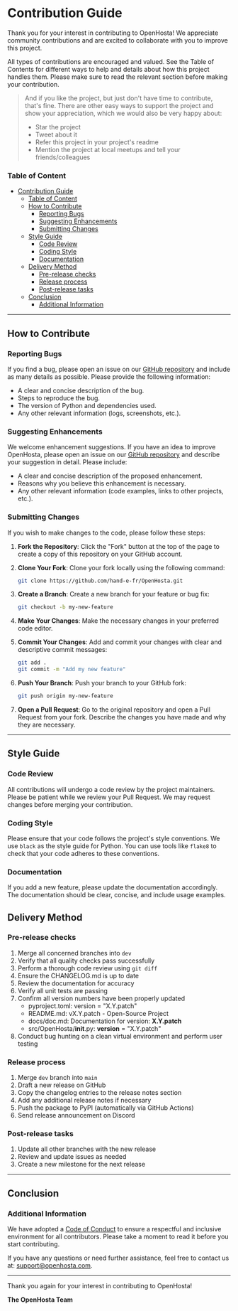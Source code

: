 # Contribution Guide

Thank you for your interest in contributing to OpenHosta! We appreciate community contributions and are excited to collaborate with you to improve this project.

All types of contributions are encouraged and valued. See the Table of Contents for different ways to help and details about how this project handles them. Please make sure to read the relevant section before making your contribution.

> And if you like the project, but just don't have time to contribute, that's fine. There are other easy ways to support the project and show your appreciation, which we would also be very happy about:
> - Star the project
> - Tweet about it
> - Refer this project in your project's readme
> - Mention the project at local meetups and tell your friends/colleagues

### Table of Content

- [Contribution Guide](#contribution-guide)
    - [Table of Content](#table-of-content)
  - [How to Contribute](#how-to-contribute)
    - [Reporting Bugs](#reporting-bugs)
    - [Suggesting Enhancements](#suggesting-enhancements)
    - [Submitting Changes](#submitting-changes)
  - [Style Guide](#style-guide)
    - [Code Review](#code-review)
    - [Coding Style](#coding-style)
    - [Documentation](#documentation)
  - [Delivery Method](#delivery-method)
    - [Pre-release checks](#pre-release-checks)
    - [Release process](#release-process)
    - [Post-release tasks](#post-release-tasks)
  - [Conclusion](#conclusion)
    - [Additional Information](#additional-information)

---

## How to Contribute

### Reporting Bugs

If you find a bug, please open an issue on our [GitHub repository](https://github.com/hand-e-fr/OpenHosta-dev/issues) and include as many details as possible. Please provide the following information:

- A clear and concise description of the bug.
- Steps to reproduce the bug.
- The version of Python and dependencies used.
- Any other relevant information (logs, screenshots, etc.).

### Suggesting Enhancements

We welcome enhancement suggestions. If you have an idea to improve OpenHosta, please open an issue on our [GitHub repository](https://github.com/hand-e-fr/OpenHosta-dev/issues) and describe your suggestion in detail. Please include:

- A clear and concise description of the proposed enhancement.
- Reasons why you believe this enhancement is necessary.
- Any other relevant information (code examples, links to other projects, etc.).

### Submitting Changes

If you wish to make changes to the code, please follow these steps:

1. **Fork the Repository**: Click the "Fork" button at the top of the page to create a copy of this repository on your GitHub account.

2. **Clone Your Fork**: Clone your fork locally using the following command:
    ```sh
    git clone https://github.com/hand-e-fr/OpenHosta.git
    ```

3. **Create a Branch**: Create a new branch for your feature or bug fix:
    ```sh
    git checkout -b my-new-feature
    ```

4. **Make Your Changes**: Make the necessary changes in your preferred code editor.

5. **Commit Your Changes**: Add and commit your changes with clear and descriptive commit messages:
    ```sh
    git add .
    git commit -m "Add my new feature"
    ```

6. **Push Your Branch**: Push your branch to your GitHub fork:
    ```sh
    git push origin my-new-feature
    ```

7. **Open a Pull Request**: Go to the original repository and open a Pull Request from your fork. Describe the changes you have made and why they are necessary.

---

## Style Guide

### Code Review

All contributions will undergo a code review by the project maintainers. Please be patient while we review your Pull Request. We may request changes before merging your contribution.

### Coding Style

Please ensure that your code follows the project's style conventions. We use `black` as the style guide for Python. You can use tools like `flake8` to check that your code adheres to these conventions.

### Documentation

If you add a new feature, please update the documentation accordingly. The documentation should be clear, concise, and include usage examples.

## Delivery Method

### Pre-release checks

   1. Merge all concerned branches into `dev`
   2. Verify that all quality checks pass successfully
   3. Perform a thorough code review using `git diff`
   4. Ensure the CHANGELOG.md is up to date
   5. Review the documentation for accuracy
   6. Verify all unit tests are passing
   7. Confirm all version numbers have been properly updated
      - pyproject.toml: version = "X.Y.patch"
      - README.md: vX.Y.patch - Open-Source Project
      - docs/doc.md: Documentation for version: **X.Y.patch**
      - src/OpenHosta/__init__.py: __version__ = "X.Y.patch"
   8. Conduct bug hunting on a clean virtual environment and perform user testing

### Release process

   1. Merge `dev` branch into `main`
   2. Draft a new release on GitHub
   3. Copy the changelog entries to the release notes section
   4. Add any additional release notes if necessary
   5. Push the package to PyPI (automatically via GitHub Actions)
   6. Send release announcement on Discord

### Post-release tasks

   1. Update all other branches with the new release
   2. Review and update issues as needed
   3. Create a new milestone for the next release

---

## Conclusion

### Additional Information
We have adopted a [Code of Conduct](CODE_OF_CONDUCT.md) to ensure a respectful and inclusive environment for all contributors. Please take a moment to read it before you start contributing.

If you have any questions or need further assistance, feel free to contact us at: support@openhosta.com.

---

Thank you again for your interest in contributing to OpenHosta!

**The OpenHosta Team**
